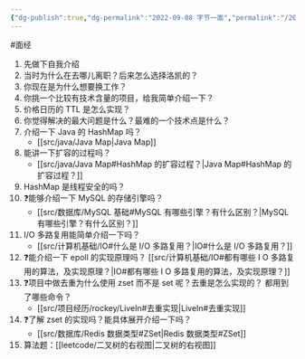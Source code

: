 ```yaml
---
{"dg-publish":true,"dg-permalink":"2022-09-08 字节一面","permalink":"/2022-09-08 字节一面/"}
---
```



#面经 

1. 先做下自我介绍
2. 当时为什么在去哪儿离职？后来怎么选择洛凯的？
3. 你现在是为什么想要换工作？
4. 你挑一个比较有技术含量的项目，给我简单介绍一下？
5. 价格日历的 TTL 是怎么实现？
6. 你觉得解决的最大问题是什么？最难的一个技术点是什么？
7. 介绍一下 Java 的 HashMap 吗？
	- [[src/java/Java Map\|Java Map]]
8. 能讲一下扩容的过程吗？
	- [[src/java/Java Map#HashMap 的扩容过程？\|Java Map#HashMap 的扩容过程？]]
9. HashMap 是线程安全的吗？
10. ❓能够介绍一下 MySQL 的存储引擎吗？
	- [[src/数据库/MySQL 基础#MySQL 有哪些引擎？有什么区别？\|MySQL 有哪些引擎？有什么区别？]]
11. I/O 多路复用能简单介绍一下吗？
	- [[src/计算机基础/IO#什么是 I/O 多路复用？\|IO#什么是 I/O 多路复用？]]
12. ❓能介绍一下 epoll 的实现原理吗？
	[[src/计算机基础/IO#都有哪些 I O 多路复用的算法，及实现原理？\|IO#都有哪些 I O 多路复用的算法，及实现原理？]]
13. ❓项目中做去重为什么使用 zset 而不是 set 呢？去重是怎么实现的？ 都用到了哪些命令？
	- [[src/项目经历/rockey/LiveIn#去重实现\|LiveIn#去重实现]]
14. ❓了解 zset 的实现吗？能具体展开介绍一下吗？
	- [[src/数据库/Redis 数据类型#ZSet\|Redis 数据类型#ZSet]]
15. 算法题：[[leetcode/二叉树的右视图\|二叉树的右视图]]